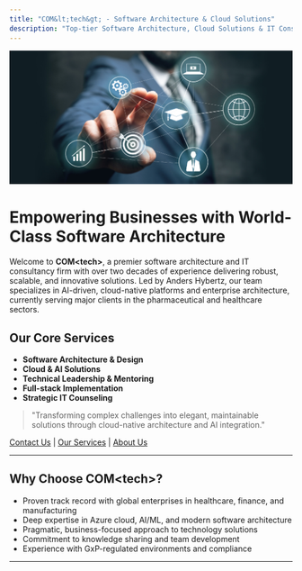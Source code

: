 ```yaml
---
title: "COM&lt;tech&gt; - Software Architecture & Cloud Solutions"
description: "Top-tier Software Architecture, Cloud Solutions & IT Consultancy"
---
```


![COM&lt;tech&gt;](comtech.jpg)

# Empowering Businesses with World-Class Software Architecture

Welcome to **COM&lt;tech&gt;**, a premier software architecture and IT consultancy firm with over two decades of experience delivering robust, scalable, and innovative solutions. Led by Anders Hybertz, our team specializes in AI-driven, cloud-native platforms and enterprise architecture, currently serving major clients in the pharmaceutical and healthcare sectors.

## Our Core Services
- **Software Architecture & Design**
- **Cloud & AI Solutions**
- **Technical Leadership & Mentoring**
- **Full-stack Implementation**
- **Strategic IT Counseling**

> "Transforming complex challenges into elegant, maintainable solutions through cloud-native architecture and AI integration."

[Contact Us](/contact/)  |  [Our Services](/services/)  |  [About Us](/about/)

<style>
.entry-content {
    background-color: rgba(255, 255, 255, 0.95);
    padding: 2rem;
    border-radius: 8px;
    box-shadow: 0 4px 6px rgba(0, 0, 0, 0.1);
}

.entry-content blockquote {
    border-left: 4px solid #2563eb;
    padding-left: 1rem;
    margin: 1.5rem 0;
    background-color: rgba(37, 99, 235, 0.05);
    padding: 1rem;
    border-radius: 4px;
    font-style: italic;
}

.entry-content ul {
    list-style-type: none;
    padding-left: 1rem;
}

.entry-content ul li {
    position: relative;
    padding-left: 1.5rem;
    margin-bottom: 0.5rem;
}

.entry-content ul li::before {
    content: "•";
    color: #2563eb;
    position: absolute;
    left: 0;
}

.entry-content img {
    width: 100%;
    height: auto;
    border-radius: 8px;
    margin: 2rem 0;
}
</style>

---

## Why Choose COM&lt;tech&gt;?

- Proven track record with global enterprises in healthcare, finance, and manufacturing
- Deep expertise in Azure cloud, AI/ML, and modern software architecture
- Pragmatic, business-focused approach to technology solutions
- Commitment to knowledge sharing and team development
- Experience with GxP-regulated environments and compliance

---